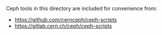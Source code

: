Ceph tools in this directory are included for convenience from:
- https://github.com/cernceph/ceph-scripts
- https://gitlab.cern.ch/ceph/ceph-scripts
